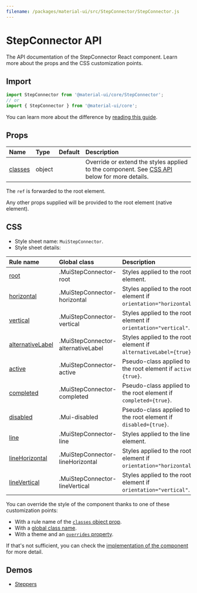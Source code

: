 ```yaml
---
filename: /packages/material-ui/src/StepConnector/StepConnector.js
---
```


<!--- This documentation is automatically generated, do not try to edit it. -->

# StepConnector API

<p class="description">The API documentation of the StepConnector React component. Learn more about the props and the CSS customization points.</p>

## Import

```js
import StepConnector from '@material-ui/core/StepConnector';
// or
import { StepConnector } from '@material-ui/core';
```

You can learn more about the difference by [reading this guide](/guides/minimizing-bundle-size/).



## Props

| Name | Type | Default | Description |
|:-----|:-----|:--------|:------------|
| <a class="anchor-link" id="props--classes"></a><a href="#props--classes" title="link to the prop on this page" class="prop-name">classes</a> | <span class="prop-type">object</span> |  | Override or extend the styles applied to the component. See [CSS API](#css) below for more details. |

The `ref` is forwarded to the root element.

Any other props supplied will be provided to the root element (native element).

## CSS

- Style sheet name: `MuiStepConnector`.
- Style sheet details:

| Rule name | Global class | Description |
|:-----|:-------------|:------------|
| <a class="anchor-link" title="link to the rule name on this page" id="css--root"></a><a href="#css--root" class="prop-name">root</a> | <span class="prop-name">.MuiStepConnector-root</span> | Styles applied to the root element.
| <a class="anchor-link" title="link to the rule name on this page" id="css--horizontal"></a><a href="#css--horizontal" class="prop-name">horizontal</a> | <span class="prop-name">.MuiStepConnector-horizontal</span> | Styles applied to the root element if `orientation="horizontal"`.
| <a class="anchor-link" title="link to the rule name on this page" id="css--vertical"></a><a href="#css--vertical" class="prop-name">vertical</a> | <span class="prop-name">.MuiStepConnector-vertical</span> | Styles applied to the root element if `orientation="vertical"`.
| <a class="anchor-link" title="link to the rule name on this page" id="css--alternativeLabel"></a><a href="#css--alternativeLabel" class="prop-name">alternativeLabel</a> | <span class="prop-name">.MuiStepConnector-alternativeLabel</span> | Styles applied to the root element if `alternativeLabel={true}`.
| <a class="anchor-link" title="link to the rule name on this page" id="css--active"></a><a href="#css--active" class="prop-name">active</a> | <span class="prop-name">.MuiStepConnector-active</span> | Pseudo-class applied to the root element if `active={true}`.
| <a class="anchor-link" title="link to the rule name on this page" id="css--completed"></a><a href="#css--completed" class="prop-name">completed</a> | <span class="prop-name">.MuiStepConnector-completed</span> | Pseudo-class applied to the root element if `completed={true}`.
| <a class="anchor-link" title="link to the rule name on this page" id="css--disabled"></a><a href="#css--disabled" class="prop-name">disabled</a> | <span class="prop-name">.Mui-disabled</span> | Pseudo-class applied to the root element if `disabled={true}`.
| <a class="anchor-link" title="link to the rule name on this page" id="css--line"></a><a href="#css--line" class="prop-name">line</a> | <span class="prop-name">.MuiStepConnector-line</span> | Styles applied to the line element.
| <a class="anchor-link" title="link to the rule name on this page" id="css--lineHorizontal"></a><a href="#css--lineHorizontal" class="prop-name">lineHorizontal</a> | <span class="prop-name">.MuiStepConnector-lineHorizontal</span> | Styles applied to the root element if `orientation="horizontal"`.
| <a class="anchor-link" title="link to the rule name on this page" id="css--lineVertical"></a><a href="#css--lineVertical" class="prop-name">lineVertical</a> | <span class="prop-name">.MuiStepConnector-lineVertical</span> | Styles applied to the root element if `orientation="vertical"`.

You can override the style of the component thanks to one of these customization points:

- With a rule name of the [`classes` object prop](/customization/components/#overriding-styles-with-classes).
- With a [global class name](/customization/components/#overriding-styles-with-global-class-names).
- With a theme and an [`overrides` property](/customization/globals/#css).

If that's not sufficient, you can check the [implementation of the component](https://github.com/mui-org/material-ui/blob/master/packages/material-ui/src/StepConnector/StepConnector.js) for more detail.

## Demos

- [Steppers](/components/steppers/)

